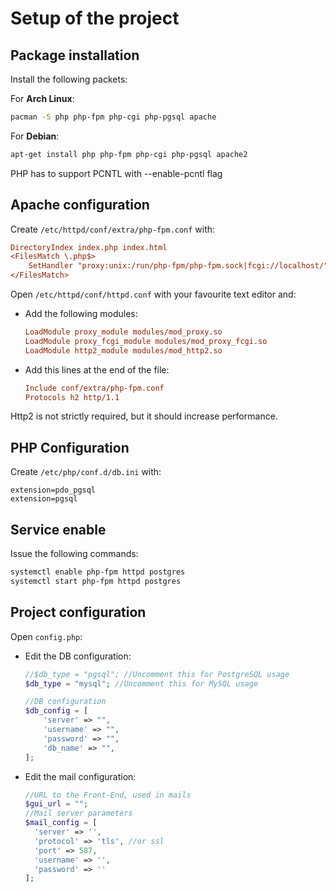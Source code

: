 # Setup of the project

## Package installation
Install the following packets: 

For **Arch Linux**:
```bash
pacman -S php php-fpm php-cgi php-pgsql apache
```

For **Debian**:
```bash
apt-get install php php-fpm php-cgi php-pgsql apache2
```

PHP has to support PCNTL with --enable-pcntl flag


## Apache configuration

Create ```/etc/httpd/conf/extra/php-fpm.conf``` with:

```ini
DirectoryIndex index.php index.html
<FilesMatch \.php$>
    SetHandler "proxy:unix:/run/php-fpm/php-fpm.sock|fcgi://localhost/"
</FilesMatch>
```



Open ```/etc/httpd/conf/httpd.conf``` with your favourite text editor and:

- Add the following modules:

  ```ini
  LoadModule proxy_module modules/mod_proxy.so
  LoadModule proxy_fcgi_module modules/mod_proxy_fcgi.so
  LoadModule http2_module modules/mod_http2.so
  ```


- Add this lines at the end of the file:

  ```ini
  Include conf/extra/php-fpm.conf
  Protocols h2 http/1.1
  ```

Http2 is not strictly required, but it should increase performance.


## PHP Configuration

Create ```/etc/php/conf.d/db.ini``` with:

```
extension=pdo_pgsql
extension=pgsql
```


## Service enable

Issue the following commands:

```bash
systemctl enable php-fpm httpd postgres
systemctl start php-fpm httpd postgres
```

## Project configuration
Open ```config.php```:
- Edit the DB configuration:
  ```php
  //$db_type = "pgsql"; //Uncomment this for PostgreSQL usage
  $db_type = "mysql"; //Uncomment this for MySQL usage

  //DB configuration
  $db_config = [
      'server' => "",
      'username' => "",
      'password' => "",
      'db_name' => "",
  ];
  ```

- Edit the mail configuration:
  ```php
  //URL to the Front-End, used in mails
  $gui_url = "";
  //Mail server parameters
  $mail_config = [
    'server' => '',
    'protocol' => 'tls', //or ssl
    'port' => 587,
    'username' => '',
    'password' => ''
  ];
  ```